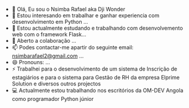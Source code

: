 - 👋 Olá, Eu sou o Nsimba Rafael aka Dji Wonder
- 👀 Estou interesando em trabalhar e ganhar experiencia com desenvolvimento em Python ...
- 🌱 Estou actualmente estudando e trabalhando com desenvolvemento web com o framework Flask...
- 💞️ Aberto a colaboração ...
- 📫 Podes contactar-me apartir do seguinte email: nsimbarafael2@gmail.com ...
- 😄 Pronouns: ...
- ⚡ Trabalhei para o desenvolvimento de um sistema de Inscrição de estagiários e para o sistema para Gestão de RH da empresa Elprime Solution e diversos outros projectos
- 💻 Actualmente estou trabalhando nos escritórios da OM-DEV Angola como programador Python júnior

<!---
NsimbaRafael/NsimbaRafael is a ✨ special ✨ repository because its `README.md` (this file) appears on your GitHub profile.
You can click the Preview link to take a look at your changes.
--->
